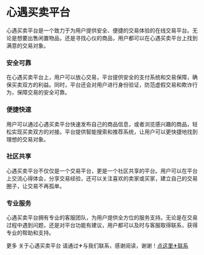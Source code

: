 # 心遇买卖平台

心遇买卖平台是一个致力于为用户提供安全、便捷的交易体验的在线交易平台。无论是想要出售闲置物品，还是寻找心仪的商品，用户都可以在心遇买卖平台上找到满意的交易对象。

### 安全可靠
在心遇买卖平台上，用户可以放心交易，平台提供安全的支付系统和交易保障，确保买卖双方的利益。同时，平台还会对用户进行身份验证，防范虚假交易和欺诈行为，保障交易的安全可靠。

### 便捷快速
用户可以通过心遇买卖平台快速发布自己的商品信息，或者浏览感兴趣的商品，轻松实现买卖双方的对接。平台提供智能搜索和推荐系统，让用户可以更快捷地找到理想的交易对象。

### 社区共享
心遇买卖平台不仅仅是一个交易平台，更是一个社区共享的平台。用户可以在平台上交流心得体会，分享交易经验，还可以关注喜欢的卖家或买家，建立自己的交易圈子，让交易不再孤单。

### 专业服务
心遇买卖平台拥有专业的客服团队，为用户提供全方位的服务支持。无论是在交易过程中遇到问题，还是对平台功能有建议，用户都可以及时与客服取得联系，获得专业的帮助和支持。

更多 关于心遇买卖平台 请通过✈与我们联系，感谢阅读，谢谢！[点这里✈联系](https://w.k02.cc)
